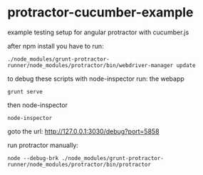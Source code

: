 protractor-cucumber-example
===========================

example testing setup for angular protractor with cucumber.js

after npm install you have to run:
```
./node_modules/grunt-protractor-runner/node_modules/protractor/bin/webdriver-manager update
```

to debug these scripts with node-inspector run:
the webapp
```
grunt serve
```

then node-inspector
```
node-inspector
```

goto the url: http://127.0.0.1:3030/debug?port=5858

run protractor manually:

```
node --debug-brk ./node_modules/grunt-protractor-runner/node_modules/protractor/bin/protractor
```

